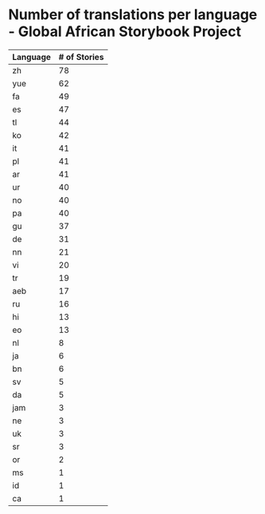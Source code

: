 # Number of translations per language - Global African Storybook Project

Language | # of Stories
-------- | ------------
zh | 78
yue | 62
fa | 49
es | 47
tl | 44
ko | 42
it | 41
pl | 41
ar | 41
ur | 40
no | 40
pa | 40
gu | 37
de | 31
nn | 21
vi | 20
tr | 19
aeb | 17
ru | 16
hi | 13
eo | 13
nl | 8
ja | 6
bn | 6
sv | 5
da | 5
jam | 3
ne | 3
uk | 3
sr | 3
or | 2
ms | 1
id | 1
ca | 1
